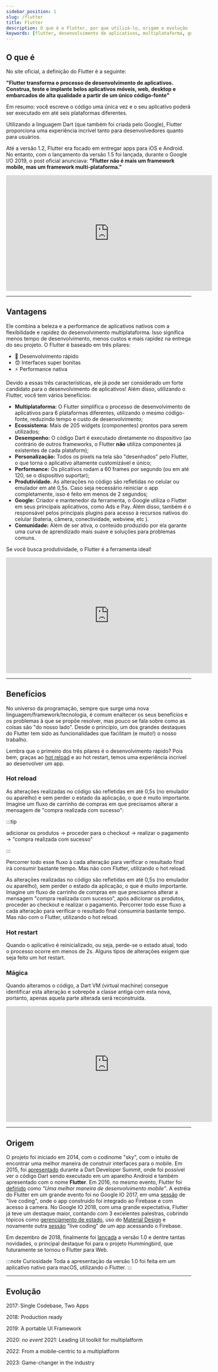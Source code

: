 ```yaml
---
sidebar_position: 1
slug: /flutter
title: Flutter
description: O que é o Flutter, por que utilizá-lo, origem e evolução
keywords: [flutter, desenvolvimento de aplicativos, multiplataforma, google]
---
```


## O que é

No site oficial, a definição do Flutter é a seguinte:

**"Flutter transforma o processo de desenvolvimento de aplicativos. Construa, teste e implante belos aplicativos móveis, web, desktop e embarcados de alta qualidade a partir de um único código-fonte"**

Em resumo: você escreve o código uma única vez e o seu aplicativo poderá ser executado em até seis plataformas diferentes.

Utilizando a linguagem Dart \(que também foi criada pelo Google\), Flutter proporciona uma experiência incrível tanto para desenvolvedores quanto para usuários.

Até a versão 1.2, Flutter era focado em entregar apps para iOS e Android. No entanto, com o lançamento da versão 1.5 foi lançada, durante o Google I/O 2019, o post oficial anunciava: **"Flutter não é mais um framework mobile, mas um framework multi-plataforma."**

<div class="video-container">
<iframe width="560" height="315" src="https://www.youtube.com/embed/QGNrR4Ffqb4" title="Flutter para iniciantes #01 - O que é o Flutter" frameborder="0" allow="accelerometer; autoplay; clipboard-write; encrypted-media; gyroscope; picture-in-picture" allowfullscreen></iframe>
</div>

---

## Vantagens

Ele combina a beleza e a performance de aplicativos nativos com a flexibilidade e rapidez do desenvolvimento multiplataforma. Isso significa menos tempo de desenvolvimento, menos custos e mais rapidez na entrega do seu projeto. O Flutter é baseado em três pilares:

* 🚀 Desenvolvimento rápido
* 😍 Interfaces super bonitas
* ⚡️ Performance nativa

Devido a essas três características, ele já pode ser considerado um forte candidato para o desenvolvimento de aplicativos! Além disso, utilizando o Flutter, você tem vários benefícios:

* **Multiplataforma:** O Flutter simplifica o processo de desenvolvimento de aplicativos para 6 plataformas diferentes, utilizando o mesmo código-fonte, reduzindo tempo e custo de desenvolvimento;
* **Ecossistema**: Mais de 205 widgets \(componentes\) prontos para serem utilizados;
* **Desempenho:** O código Dart é executado diretamente no dispositivo \(ao contrário de outros frameworks, o Flutter **não** utiliza componentes já existentes de cada plataform\);
* **Personalização:** Todos os pixels na tela são "desenhados" pelo Flutter, o que torna o aplicativo altamente customizável e único;
* **Performance:** Os plicativos rodam a 60 frames por segundo \(ou em até 120, se o dispositivo suportar\);
* **Produtividade.** As alterações no código são refletidas no celular ou emulador em até 0,5s. Caso seja necessário reiniciar o app completamente, isso é feito em menos de 2 segundos;
* **Google:** Criador e mantenedor da ferramenta, o Google utiliza o Flutter em seus principais aplicativos, como Ads e Pay. Além disso, também é o responsável pelos principais plugins para acesso à recursos nativos do celular \(bateria, câmera, conectividade, webview, etc \).
* **Comunidade:** Além de ser ativa, o conteúdo produzido por ela garante uma curva de aprendizado mais suave e soluções para problemas comuns.

Se você busca produtividade, o Flutter é a ferramenta ideal!

<div class="video-container">
<iframe width="560" height="315" src="https://www.youtube.com/embed/8vFbfVz49n4" title="YouTube video player" frameborder="0" allow="accelerometer; autoplay; clipboard-write; encrypted-media; gyroscope; picture-in-picture" allowfullscreen></iframe>
</div>

---

## Benefícios

No universo da programação, sempre que surge uma nova linguagem/framework/tecnologia, é comum enaltecer os seus benefícios e os problemas à que se propõe resolver, mas pouco se fala sobre como as coisas são "do nosso lado". Desde o princípio, um dos grandes destaques do Flutter tem sido as funcionalidades que facilitam \(e muito!\) o nosso trabalho. 

Lembra que o primeiro dos três pilares é o desenvolvimento rápido? Pois bem, graças ao [hot reload](https://flutter.dev/docs/development/tools/hot-reload) e ao hot restart, temos uma experiência incrível ao desenvolver um app. 


### Hot reload

As alterações realizadas no código são refletidas em até 0,5s \(no emulador ou aparelho\) e sem perder o estado da aplicação, o que é muito importante. Imagine um fluxo de carrinho de compras em que precisamos alterar a mensagem de "compra realizada com sucesso": 

:::tip

adicionar os produtos -> proceder para o checkout -> realizar o pagamento -> "compra realizada com sucesso"

:::

Percorrer todo esse fluxo à cada alteração para verificar o resultado final irá consumir bastante tempo. Mas não com Flutter, utilizando o hot reload.

As alterações realizadas no código são refletidas em até 0,5s (no emulador ou aparelho), sem perder o estado da aplicação, o que é muito importante. Imagine um fluxo de carrinho de compras em que precisamos alterar a mensagem "compra realizada com sucesso", após adicionar os produtos, proceder ao checkout e realizar o pagamento. Percorrer todo esse fluxo a cada alteração para verificar o resultado final consumiria bastante tempo. Mas não com o Flutter, utilizando o hot reload.

### Hot restart

Quando o aplicativo é reinicializado, ou seja, perde-se o estado atual, todo o processo ocorre em menos de 2s. Alguns tipos de alterações exigem que seja feito um hot restart.

### Mágica

Quando alteramos o código, a Dart VM \(virtual machine\) consegue identificar esta alteração e sobrepõe a classe antiga com esta nova, portanto, apenas aquela parte alterada será reconstruída.

<div class="video-container">
<iframe width="560" height="315" src="https://www.youtube.com/embed/XiHGg1ZyTiQ" title="YouTube video player" frameborder="0" allow="accelerometer; autoplay; clipboard-write; encrypted-media; gyroscope; picture-in-picture" allowfullscreen></iframe>
</div>

---

## Origem

O projeto foi iniciado em 2014, com o codinome "sky", com o intuito de encontrar uma melhor maneira de construir interfaces para o mobile. Em 2015, foi [apresentado](https://www.youtube.com/watch?v=PnIWl33YMwA&t=67s) durante a Dart Developer Summit, onde foi possível ver o código Dart sendo executado em um aparelho Android e também apresentado com o nome **Flutter**. Em 2016, no mesmo evento, Flutter foi [definido](https://www.youtube.com/watch?v=Mx-AllVZ1VY&t=76s) como _"Uma melhor maneira de desenvolvimento mobile"_. A estréia do Flutter em um grande evento foi no Google IO 2017, em uma [sessão](https://www.youtube.com/watch?v=w2TcYP8qiRI&t=1773s) de "live coding", onde o app construido foi integrado ao Firebase e com acesso à camera. No Google IO 2018, com uma grande expectativa, Flutter já teve um destaque maior, contando com 3 excelentes palestras, cobrindo tópicos como [gerenciamento de estado](https://www.youtube.com/watch?v=RS36gBEp8OI), uso do [Material Design](https://www.youtube.com/watch?v=hA0hrpR-o8U) e novamente outra [sessão](https://www.youtube.com/watch?v=p4yLzYwy_4g) "live coding" de um app acessando o Firebase.

Em dezembro de 2018, finalmente foi [lançada](https://www.youtube.com/watch?v=D-o4BqJxmJE) a versão 1.0 e dentre tantas novidades, o principal destaque foi para o projeto Hummingbird, que futuramente se tornou o Flutter para Web.


:::note Curiosidade
Toda a apresentação da versão 1.0 foi feita em um aplicativo nativo para macOS, utilizando o Flutter.
:::

---

## Evolução

2017: Single Codebase, Two Apps

2018: Production ready

2019: A portable UI Framework

2020: *no event*
2021: Leading UI toolkit for multiplatform

2022: From a mobile-centric to a multiplatform

2023: Game-changer in the industry